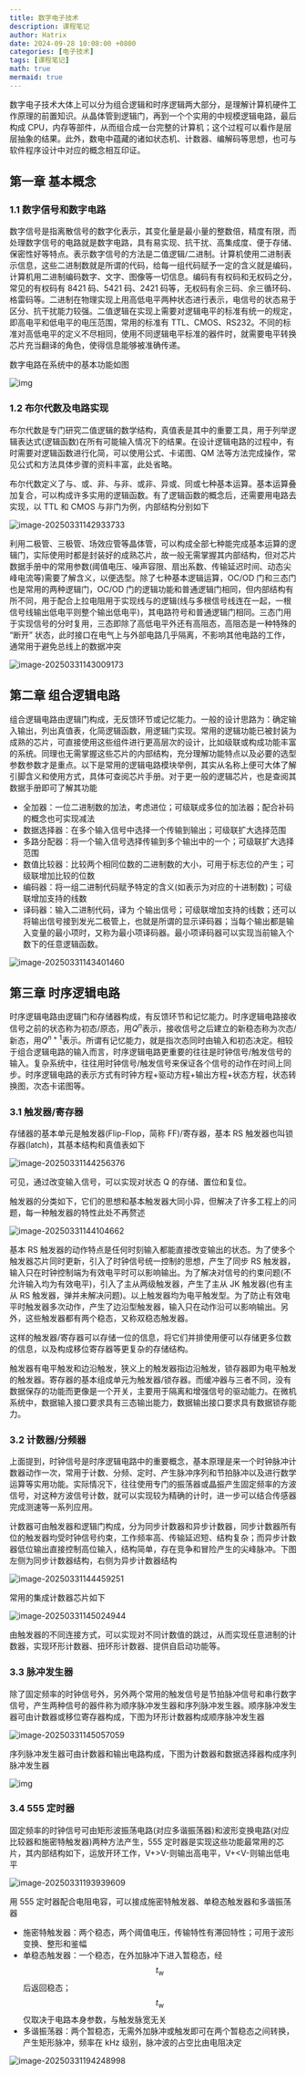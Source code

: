 ```yaml
---
title: 数字电子技术
description: 课程笔记
author: Hatrix
date: 2024-09-28 10:08:00 +0800
categories: [电子技术]
tags: [课程笔记]
math: true
mermaid: true
---
```


数字电子技术大体上可以分为组合逻辑和时序逻辑两大部分，是理解计算机硬件工作原理的前置知识。从晶体管到逻辑门，再到一个个实用的中规模逻辑电路，最后构成 CPU，内存等部件，从而组合成一台完整的计算机；这个过程可以看作是层层抽象的结果。此外，数电中蕴藏的诸如状态机、计数器、编解码等思想，也可与软件程序设计中对应的概念相互印证。

## 第一章 基本概念

### 1.1 数字信号和数字电路

数字信号是指离散信号的数字化表示，其变化量是最小量的整数倍，精度有限，而处理数字信号的电路就是数字电路，具有易实现、抗干扰、高集成度、便于存储、保密性好等特点。表示数字信号的方法是二值逻辑/二进制。计算机使用二进制表示信息，这些二进制数就是所谓的代码，给每一组代码赋予一定的含义就是编码，计算机用二进制编码数字、文字、图像等一切信息。编码有有权码和无权码之分，常见的有权码有 8421 码、5421 码、2421 码等，无权码有余三码、余三循环码、格雷码等。二进制在物理实现上用高低电平两种状态进行表示，电信号的状态易于区分、抗干扰能力较强。二值逻辑在实现上需要对逻辑电平的标准有统一的规定，即高电平和低电平的电压范围，常用的标准有 TTL、CMOS、RS232。不同的标准对高低电平的定义不尽相同，使用不同逻辑电平标准的器件时，就需要电平转换芯片充当翻译的角色，使得信息能够被准确传递。

数字电路在系统中的基本功能如图

![img](https://picx.zhimg.com/80/v2-899964655015f151930705ae68453f78_720w.png?source=d16d100b)

### 1.2 布尔代数及电路实现

布尔代数是专门研究二值逻辑的数学结构，真值表是其中的重要工具，用于列举逻辑表达式(逻辑函数)在所有可能输入情况下的结果。在设计逻辑电路的过程中，有时需要对逻辑函数进行化简，可以使用公式、卡诺图、QM 法等方法完成操作，常见公式和方法具体步骤的资料丰富，此处省略。

布尔代数定义了与、或、非、与非、或非、异或、同或七种基本运算。基本运算叠加复合，可以构成许多实用的逻辑函数。有了逻辑函数的概念后，还需要用电路去实现，以 TTL 和 CMOS 与非门为例，内部结构分别如下

![image-20250331142933733](../assets/post-pics/image-20250331142933733.png)

利用二极管、三极管、场效应管等晶体管，可以构成全部七种能完成基本运算的逻辑门，实际使用时都是封装好的成熟芯片，故一般无需掌握其内部结构，但对芯片数据手册中的常用参数(阈值电压、噪声容限、扇出系数、传输延迟时间、动态尖峰电流等)需要了解含义，以便选型。除了七种基本逻辑运算，OC/OD 门和三态门也是常用的两种逻辑门，OC/OD 门的逻辑功能和普通逻辑门相同，但内部结构有所不同，用于配合上拉电阻用于实现线与的逻辑(线与多根信号线连在一起，一根信号线输出低电平则整个输出低电平)，其电路符号和普通逻辑门相同。三态门用于实现信号的分时复用，三态即除了高低电平外还有高阻态，高阻态是一种特殊的 “断开” 状态，此时接口在电气上与外部电路几乎隔离，不影响其他电路的工作，通常用于避免总线上的数据冲突

![image-20250331143009173](../assets/post-pics/image-20250331143009173.png)

## 第二章 组合逻辑电路

组合逻辑电路由逻辑门构成，无反馈环节或记忆能力。一般的设计思路为：确定输入输出，列出真值表，化简逻辑函数，用逻辑门实现。常用的逻辑功能已被封装为成熟的芯片，可直接使用这些组件进行更高层次的设计，比如级联或构成功能丰富的系统。同理也无需掌握这些芯片的内部结构，充分理解功能特点以及必要的选型参数参数才是重点。以下是常用的逻辑电路模块举例，其实从名称上便可大体了解引脚含义和使用方式，具体可查阅芯片手册。对于更一般的逻辑芯片，也是查阅其数据手册即可了解其功能

- 全加器：一位二进制数的加法，考虑进位；可级联成多位的加法器；配合补码的概念也可实现减法
- 数据选择器：在多个输入信号中选择一个传输到输出；可级联扩大选择范围
- 多路分配器：将一个输入信号选择传输到多个输出中的一个；可级联扩大选择范围
- 数值比较器：比较两个相同位数的二进制数的大小，可用于标志位的产生；可级联增加比较的位数
- 编码器：将一组二进制代码赋予特定的含义(如表示为对应的十进制数)；可级联增加支持的线数
- 译码器：输入二进制代码，译为 个输出信号；可级联增加支持的线数；还可以将输出信号接到发光二极管上，也就是所谓的显示译码器；当每个输出都是输入变量的最小项时，又称为最小项译码器。最小项译码器可以实现当前输入个数下的任意逻辑函数。

![image-20250331143401460](../assets/post-pics/image-20250331143401460.png)

## 第三章 时序逻辑电路

时序逻辑电路由逻辑门和存储器构成，有反馈环节和记忆能力。时序逻辑电路接收信号之前的状态称为初态/原态，用$Q^n$表示，接收信号之后建立的新稳态称为次态/新态，用$Q^{n+1}$表示。所谓有记忆能力，就是指次态同时由输入和初态决定。相较于组合逻辑电路的输入而言，时序逻辑电路更重要的往往是时钟信号/触发信号的输入。复杂系统中，往往用时钟信号/触发信号来保证各个信号的动作在时间上同步。时序逻辑电路的表示方式有时钟方程+驱动方程+输出方程+状态方程，状态转换图，次态卡诺图等。

### 3.1 触发器/寄存器

存储器的基本单元是触发器(Flip-Flop，简称 FF)/寄存器，基本 RS 触发器也叫锁存器(latch)，其基本结构和真值表如下

![image-20250331144256376](../assets/post-pics/image-20250331144256376.png)

可见，通过改变输入信号，可以实现对状态 Q 的存储、置位和复位。

触发器的分类如下，它们的思想和基本触发器大同小异，但解决了许多工程上的问题，每一种触发器的特性此处不再赘述

![image-20250331144104662](../assets/post-pics/image-20250331144104662.png)

基本 RS 触发器的动作特点是任何时刻输入都能直接改变输出的状态。为了使多个触发器芯片同时更新，引入了时钟信号统一控制的思想，产生了同步 RS 触发器，输入只在时钟控制端为有效电平时可以影响输出。为了解决对信号的约束问题(不允许输入均为有效电平)，引入了主从两级触发器，产生了主从 JK 触发器(也有主从 RS 触发器，弹并未解决问题)。以上触发器均为电平触发型。为了防止有效电平时触发器多次动作，产生了边沿型触发器，输入只在动作沿可以影响输出。另外，这些触发器都有两个稳态，又称双稳态触发器。

这样的触发器/寄存器可以存储一位的信息，将它们并排使用便可以存储更多位数的信息，以及构成移位寄存器等更复杂的存储结构。

触发器有电平触发和边沿触发，狭义上的触发器指边沿触发，锁存器即为电平触发的触发器。寄存器的基本组成单元为触发器/锁存器。而缓冲器与三者不同，没有数据保存的功能而更像是一个开关，主要用于隔离和增强信号的驱动能力。在微机系统中，数据输入接口要求具有三态输出能力，数据输出接口要求具有数据锁存能力。

### 3.2 计数器/分频器

上面提到，时钟信号是时序逻辑电路中的重要概念，基本原理是来一个时钟脉冲计数器动作一次，常用于计数、分频、定时、产生脉冲序列和节拍脉冲以及进行数学运算等实用功能。实际情况下，往往使用专门的振荡器或晶振产生固定频率的方波信号，对这种方波信号计数，就可以实现较为精确的计时，进一步可以结合传感器完成测速等一系列应用。

计数器可由触发器和逻辑门构成，分为同步计数器和异步计数器，同步计数器所有位的触发器均受时钟信号约束，工作频率高、传输延迟短、结构复杂；而异步计数器低位输出直接控制高位输入，结构简单，存在竞争和冒险产生的尖峰脉冲。下图左侧为同步计数器结构，右侧为异步计数器结构

![image-20250331144459251](../assets/post-pics/image-20250331144459251.png)

常用的集成计数器芯片如下

![image-20250331145024944](../assets/post-pics/image-20250331145024944.png)

由触发器的不同连接方式，可以实现对不同计数值的跳过，从而实现任意进制的计数器，实现环形计数器、扭环形计数器、提供自启动功能等。

### 3.3 脉冲发生器

除了固定频率的时钟信号外，另外两个常用的触发信号是节拍脉冲信号和串行数字信号，产生两种信号的器件称为顺序脉冲发生器和序列脉冲发生器。顺序脉冲发生器可由计数器或移位寄存器构成，下图为环形计数器构成顺序脉冲发生器

![image-20250331145057059](../assets/post-pics/image-20250331145057059.png)

序列脉冲发生器可由计数器和输出电路构成，下图为计数器和数据选择器构成序列脉冲发生器

![img](https://pic1.zhimg.com/80/v2-52fee50a7fad95a8741dc5680ae73f65_720w.png?source=d16d100b)

### 3.4 555 定时器

固定频率的时钟信号可由矩形波振荡电路(对应多谐振荡器)和波形变换电路(对应比较器和施密特触发器)两种方法产生，555 定时器是实现这些功能最常用的芯片，其内部结构如下，运放开环工作，V+>V-则输出高电平，V+<V-则输出低电平

![image-20250331193939609](../assets/post-pics/image-20250331193939609.png)

用 555 定时器配合电阻电容，可以接成施密特触发器、单稳态触发器和多谐振荡器

- 施密特触发器：两个稳态，两个阈值电压，传输特性有滞回特性；可用于波形变换、整形和鉴幅
- 单稳态触发器：一个稳态，在外加脉冲下进入暂稳态，经$$t_\text{w}$$后返回稳态；$$t_\text{w}$$仅取决于电路本身参数，与触发脉宽无关
- 多谐振荡器：两个暂稳态，无需外加脉冲或触发即可在两个暂稳态之间转换，产生矩形脉冲，频率在 kHz 级别，脉冲波的占空比由电阻决定

![image-20250331194248998](../assets/post-pics/image-20250331194248998.png)
